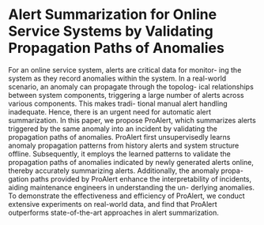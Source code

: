 # Alert Summarization for Online Service Systems by Validating Propagation Paths of Anomalies

For an online service system, alerts are critical data for monitor-
ing the system as they record anomalies within the system. In a
real-world scenario, an anomaly can propagate through the topolog-
ical relationships between system components, triggering a large
number of alerts across various components. This makes tradi-
tional manual alert handling inadequate. Hence, there is an urgent
need for automatic alert summarization. In this paper, we propose
ProAlert, which summarizes alerts triggered by the same anomaly
into an incident by validating the propagation paths of anomalies.
ProAlert first unsupervisedly learns anomaly propagation patterns
from history alerts and system structure offline. Subsequently, it
employs the learned patterns to validate the propagation paths
of anomalies indicated by newly generated alerts online, thereby
accurately summarizing alerts. Additionally, the anomaly propa-
gation paths provided by ProAlert enhance the interpretability of
incidents, aiding maintenance engineers in understanding the un-
derlying anomalies. To demonstrate the effectiveness and efficiency
of ProAlert, we conduct extensive experiments on real-world data,
and find that ProAlert outperforms state-of-the-art approaches in
alert summarization.
